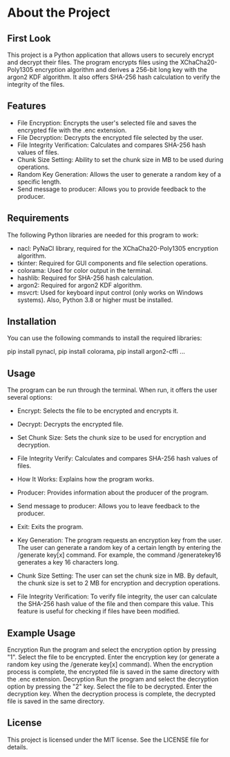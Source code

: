 # About the Project
## First Look
This project is a Python application that allows users to securely encrypt and decrypt their files. The program encrypts files using the XChaCha20-Poly1305 encryption algorithm and derives a 256-bit long key with the argon2 KDF algorithm. It also offers SHA-256 hash calculation to verify the integrity of the files.

## Features
* File Encryption:
Encrypts the user's selected file and saves the encrypted file with the .enc extension.
* File Decryption: Decrypts the encrypted file selected by the user.
* File Integrity Verification: Calculates and compares SHA-256 hash values of files.
* Chunk Size Setting: Ability to set the chunk size in MB to be used during operations.
* Random Key Generation: Allows the user to generate a random key of a specific length.
* Send message to producer: Allows you to provide feedback to the producer.

## Requirements
The following Python libraries are needed for this program to work:

* nacl: PyNaCl library, required for the XChaCha20-Poly1305 encryption algorithm.
* tkinter: Required for GUI components and file selection operations.
* colorama: Used for color output in the terminal.
* hashlib: Required for SHA-256 hash calculation.
* argon2: Required for argon2 KDF algorithm.
* msvcrt: Used for keyboard input control (only works on Windows systems). Also, Python 3.8 or higher must be installed.

## Installation
You can use the following commands to install the required libraries:

pip install pynacl, pip install colorama, pip install argon2-cffi ...

## Usage
The program can be run through the terminal. When run, it offers the user several options:

* Encrypt:
Selects the file to be encrypted and encrypts it.
* Decrypt:
Decrypts the encrypted file.
* Set Chunk Size:
Sets the chunk size to be used for encryption and decryption.
* File Integrity Verify: Calculates and compares SHA-256 hash values of files.
* How It Works:
Explains how the program works.
* Producer: Provides information about the producer of the program.
* Send message to producer:
Allows you to leave feedback to the producer.
* Exit:
Exits the program.

* Key Generation:
The program requests an encryption key from the user. The user can generate a random key of a certain length by entering the /generate key[x] command. For example, the command /generatekey16 generates a key 16 characters long.

* Chunk Size Setting:
The user can set the chunk size in MB. By default, the chunk size is set to 2 MB for encryption and decryption operations.

* File Integrity Verification: To verify file integrity, the user can calculate the SHA-256 hash value of the file and then compare this value. This feature is useful for checking if files have been modified.

## Example Usage
Encryption Run the program and select the encryption option by pressing "1". Select the file to be encrypted. Enter the encryption key (or generate a random key using the /generate key[x] command). When the encryption process is complete, the encrypted file is saved in the same directory with the .enc extension. Decryption Run the program and select the decryption option by pressing the "2" key. Select the file to be decrypted. Enter the decryption key. When the decryption process is complete, the decrypted file is saved in the same directory.

## License
This project is licensed under the MIT license. See the LICENSE file for details.
